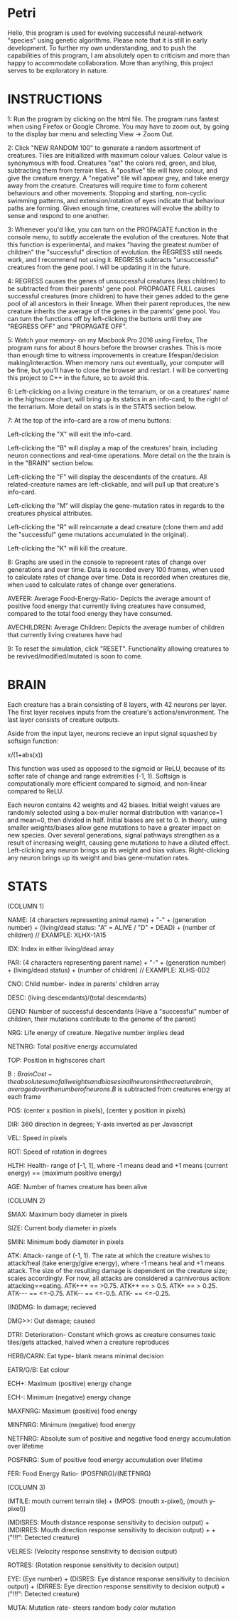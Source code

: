 # Petri
Hello, this program is used for evolving successful neural-network "species" using genetic algorithms. Please note that it is still in early development. To further my own understanding, and to push the capabilities of this program, I am absolutely open to criticism and more than happy to accommodate collaboration. More than anything, this project serves to be exploratory in nature. 

# INSTRUCTIONS

1: Run the program by clicking on the html file. The program runs fastest when using Firefox or Google Chrome. You may have to zoom out, by going to the display bar menu and selecting View -> Zoom Out.

2: Click "NEW RANDOM 100" to generate a random assortment of creatures. Tiles are initiallized with maximum colour values. Colour value  is synonymous with food. Creatures "eat" the colors red, green, and blue, subtracting them from terrain tiles. A "positive" tile will have colour, and give the creature energy. A "negative" tile will appear grey, and take energy away from the creature. Creatures will require time to form coherent behaviours and other movements. Stopping and starting, non-cyclic swimming patterns, and extension/rotation of eyes indicate that behaviour paths are forming. Given enough time, creatures will evolve the ability to sense and respond to one another.

3: Whenever you'd like, you can turn on the PROPAGATE function in the console menu, to *subtly* accelerate the evolution of the creatures. Note that this function is experimental, and makes "having the greatest number of children" the "successful" direction of evolution. the REGRESS still needs work, and I recommend not using it. REGRESS subtracts "unsuccessful" creatures from the gene pool. I will be updating it in the future. 

4: REGRESS causes the genes of unsuccessful creatures (less children) to be subtracted from their parents' gene pool. PROPAGATE FULL causes successful creatures (more children) to have their genes added to the gene pool of all ancestors in their lineage. When their parent reproduces, the new creature inherits the average of the genes in the parents' gene pool. You can turn the functions off by left-clicking the buttons until they are "REGRESS OFF" and "PROPAGATE OFF". 

5: Watch your memory- on my Macbook Pro 2016 using Firefox, The program runs for about 8 hours before the browser crashes. This is more than enough time to witness improvements in creature lifespan/decision making/interaction. When memory runs out eventually, your computer will be fine, but you'll have to close the browser and restart. I will be converting this project to C++ in the future, so to avoid this.

6: Left-clicking on a living creature in the terrarium, or on a creatures' name in the highscore chart, will bring up its statics in an info-card, to the right of the terrarium. More detail on stats is in the STATS section below.

7: At the top of the info-card are a row of menu buttons:

Left-clicking the "X" will exit the info-card. 

Left-clicking the "B" will display a map of the creatures' brain, including neuron connections and real-time operations. More detail on the the brain is in the "BRAIN" section below.

Left-clicking the "F" will display the descendants of the creature. All related-creature names are left-clickable, and will pull up that creature's info-card.

Left-clicking the "M" will display the gene-mutation rates in regards to the creatures physical attributes.

Left-clicking the "R" will reincarnate a dead creature (clone them and add the "successful" gene mutations accumulated in the original).

Left-clicking the "K" will kill the creature.

8: Graphs are used in the console to represent rates of change over generations and over time. Data is recorded every 100 frames, when used to calculate rates of change over time. Data is recorded when creatures die, when used to calculate rates of change over generations.

AVEFER: Average Food-Energy-Ratio- Depicts the average amount of positive food energy that currently living creatures have consumed, compared to the total food energy they have consumed.

AVECHILDREN: Average Children: Depicts the average number of children that currently living creatures have had

9: To reset the simulation, click "RESET". Functionality allowing creatures to be revived/modified/mutated is soon to come.

# BRAIN

Each creature has a brain consisting of 8 layers, with 42 neurons per layer. The first layer receives inputs from the creature's actions/environment. The last layer consists of creature outputs.

Aside from the input layer, neurons recieve an input signal squashed by softsign function:

x/(1+abs(x))

This function was used as opposed to the sigmoid or ReLU, because of its softer rate of change and range extremities (-1, 1). Softsign is computationally more efficient compared to sigmoid, and non-linear compared to ReLU.

Each neuron contains 42 weights and 42 biases. Initial weight values are randomly selected using a box-muller normal distribution with variance=1 and mean=0, then divided in half. Initial biases are set to 0. In theory, using smaller weights/biases allow gene mutations to have a greater impact on new species. Over several generations, signal pathways strengthen as a result of increasing weight, causing gene mutations to have a diluted effect. Left-clicking any neuron brings up its weight and bias values. Right-clicking any neuron brings up its weight and bias gene-mutation rates.

# STATS

(COLUMN 1)

NAME: (4 characters representing animal name) + "-" + (generation number) + (living/dead status: "A" = ALIVE / "D" = DEAD) + (number of children) // EXAMPLE: XLHX-1A15

IDX: Index in either living/dead array

PAR: (4 characters representing parent name) + "-" + (generation number) + (living/dead status) + (number of children) // EXAMPLE: XLHS-0D2

CNO: Child number- index in parents' children array

DESC: (living descendants)/(total descendants)

GENO: Number of successful descendants (Have a "successful" number of children, their mutations contribute to the genome of the parent)

NRG: Life energy of creature. Negative number implies dead

NETNRG: Total positive energy accumulated

TOP: Position in highscores chart

B$: Brain Cost- the absolute sum of all weights and biases in all neurons in the creature brain, averaged over the number of neurons. B$ is subtracted from creatures energy at each frame

POS: (center x position in pixels), (center y position in pixels)

DIR: 360 direction in degrees; Y-axis inverted as per Javascript

VEL: Speed in pixels

ROT: Speed of rotation in degrees

HLTH: Health- range of [-1, 1], where -1 means dead and +1 means (current energy) == (maximum positive energy)

AGE: Number of frames creature has been alive

(COLUMN 2)

SMAX: Maximum body diameter in pixels

SIZE: Current body diameter in pixels

SMIN: Minimum body diameter in pixels

ATK: Attack- range of (-1, 1). The rate at which the creature wishes to attack/heal (take energy/give energy), where -1 means heal and +1 means attack. The size of the resulting damage is dependent on the creature size; scales accordingly. For now, all attacks are considered a carnivorous action: attacking==eating. ATK+++ == >0.75. ATK++ == > 0.5. ATK+ == > 0.25. ATK--- == <=-0.75. ATK-- == <=-0.5. ATK- == <=-0.25. 

(IN)DMG: In damage; recieved

DMG>>: Out damage; caused

DTRI: Deterioration- Constant which grows as creature consumes toxic tiles/gets attacked, halved when a creature reproduces

HERB/CARN: Eat type- blank means minimal decision

EATR/G/B: Eat colour

ECH+: Maximum (positive) energy change

ECH-: Minimum (negative) energy change

MAXFNRG: Maximum (positive) food energy

MINFNRG: Minimum (negative) food energy

NETFNRG: Absolute sum of positive and negative food energy accumulation over lifetime

POSFNRG: Sum of positive food energy accumulation over lifetime

FER: Food Energy Ratio- (POSFNRG)/(NETFNRG)

(COLUMN 3)

(MTILE: mouth current terrain tile) + (MPOS: (mouth x-pixel), (mouth y-pixel))

(MDISRES: Mouth distance response sensitivity to decision output) + (MDIRRES: Mouth direction response sensitivity to decision output) +  + ("!!!": Detected creature)

VELRES: (Velocity response sensitivity to decision output)

ROTRES: (Rotation response sensitivity to decision output)

EYE: (Eye number) + (DISRES: Eye distance response sensitivity to decision output) + (DIRRES: Eye direction response sensitivity to decision output) + ("!!!": Detected creature)

MUTA: Mutation rate- steers random body color mutation 
